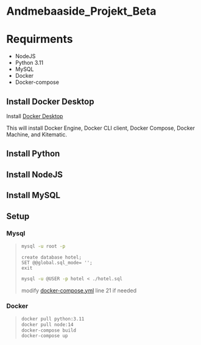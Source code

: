 # Andmebaaside_Projekt_Beta

# Requirments

-   NodeJS
-   Python 3.11
-   MySQL
-   Docker
-   Docker-compose

## Install Docker Desktop

Install [Docker Desktop](https://www.docker.com/products/docker-desktop/)

This will install Docker Engine, Docker CLI client, Docker Compose, Docker Machine, and Kitematic.

## Install Python

## Install NodeJS

## Install MySQL

## Setup

### Mysql

> ```bash
> mysql -u root -p
> ```
>
> ```mysql
> create database hotel;
> SET @@global.sql_mode= '';
> exit
> ```
>
> ```bash
> mysql -u @USER -p hotel < ./hotel.sql
> ```
>
> modify [docker-compose.yml](docker-compose.yml) line 21 if needed

### Docker

> ```bash
> docker pull python:3.11
> docker pull node:14
> docker-compose build
> docker-compose up
> ```
